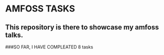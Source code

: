 # AMFOSS TASKS
## This repository is there to showcase my amfoss talks.
###SO FAR, I HAVE COMPLEATED 8 tasks
